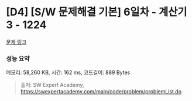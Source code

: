 # [D4] [S/W 문제해결 기본] 6일차 - 계산기3 - 1224 

[문제 링크](https://swexpertacademy.com/main/code/problem/problemDetail.do?contestProbId=AV14tDX6AFgCFAYD) 

### 성능 요약

메모리: 58,260 KB, 시간: 162 ms, 코드길이: 889 Bytes



> 출처: SW Expert Academy, https://swexpertacademy.com/main/code/problem/problemList.do